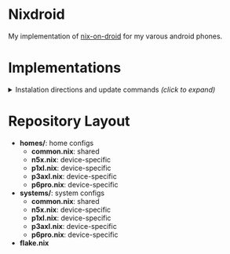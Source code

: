 # Nixdroid

My implementation of [nix-on-droid](https://github.com/nix-community/nix-on-droid) for my varous android phones.

# Implementations
<details>
<summary>Instalation directions and update commands <i>(click to expand)</i></summary>
<p></p>

- **Installation**:
  1) Install nix-on-droid, with flakes enabled
  2) Start a shell with git `nix shell nixpkgs#git`
  3) Clone repo `git clone https://github.com/Temhr/nixdroid`
  4) `cd nixdroid` and `nix-on-droid switch --flake .#{device}`
- Updating systems imperatively:
  - `nix-on-droid switch --flake ./nixdroid`
</details>

# Repository Layout

- **homes/**: home configs
  - **common.nix**: shared
  - **n5x.nix**: device-specific
  - **p1xl.nix**: device-specific
  - **p3axl.nix**: device-specific
  - **p6pro.nix**: device-specific
- **systems/**: system configs
  - **common.nix**: shared
  - **n5x.nix**: device-specific
  - **p1xl.nix**: device-specific
  - **p3axl.nix**: device-specific
  - **p6pro.nix**: device-specific
- **flake.nix**
